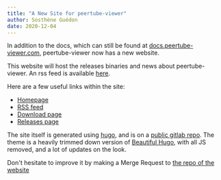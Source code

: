 ```yaml
---
title: "A New Site for peertube-viewer"
author: Sosthène Guédon
date: 2020-12-04
---
```


In addition to the docs, which can still be found at [docs.peertube-viewer.com](https://docs.peertube-viewer.com), peertube-viewer now has a new website.

This website will host the releases binaries and news about peertube-viewer. An rss feed is available [here](/posts/index.xml).

Here are a few useful links within the site:

- [Homepage](/)
- [RSS feed](/posts/index.xml)
- [Download page](/download)
- [Releases page](/releases)

The site itself is generated using [hugo](https://gohugo.io/), and is on a [public gitlab repo](https://gitlab.com/peertube-viewer/peertube-viewer-website).
The theme is a heavily trimmed down version of [Beautiful Hugo](https://github.com/halogenica/beautifulhugo), with all JS removed, and a lot of updates on the look.

Don't hesitate to improve it by making a Merge Request to [the repo of the website](https://gitlab.com/peertube-viewer/peertube-viewer-websithttps://gitlab.com/peertube-viewer/peertube-viewer-website)

